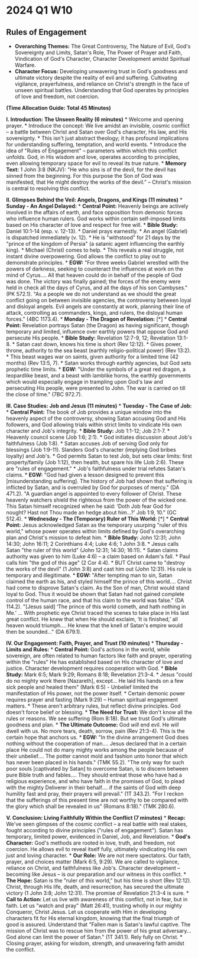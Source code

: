 # 2024 Q1 W10
## Rules of Engagement
- **Overarching Themes:** The Great Controversy, The Nature of Evil, God's Sovereignty and Limits, Satan's Role, The Power of Prayer and Faith, Vindication of God's Character, Character Development amidst Spiritual Warfare.
- **Character Focus:** Developing unwavering trust in God's goodness and ultimate victory despite the reality of evil and suffering. Cultivating vigilance, prayerfulness, and reliance on Christ's strength in the face of unseen spiritual battles. Understanding that God operates by principles of love and freedom, not coercion.

**(Time Allocation Guide: Total 45 Minutes)**

**I. Introduction: The Unseen Reality (6 minutes)**
    *   Welcome and opening prayer.
    *   Introduce the concept: We live amidst an invisible, cosmic conflict – a battle between Christ and Satan over God's character, His law, and His sovereignty.
    *   This isn't just abstract theology; it has profound implications for understanding suffering, temptation, and world events.
    *   Introduce the idea of "Rules of Engagement" – parameters within which this conflict unfolds. God, in His wisdom and love, operates according to principles, even allowing temporary space for evil to reveal its true nature.
    *   **Memory Text:** 1 John 3:8 (NKJV): "He who sins is of the devil, for the devil has sinned from the beginning. For this purpose the Son of God was manifested, that He might destroy the works of the devil.” – Christ's mission is central to resolving this conflict.

**II. Glimpses Behind the Veil: Angels, Dragons, and Kings (11 minutes)**
    *   **Sunday - An Angel Delayed:**
        *   **Central Point:** Heavenly beings are actively involved in the affairs of earth, and face opposition from demonic forces who influence human rulers. God works within certain self-imposed limits based on His character of love and respect for free will.
        *   **Bible Study:** Daniel 10:1-14 (esp. v. 12-13).
            *   Daniel prays earnestly.
            *   An angel (Gabriel) is dispatched immediately (v. 12).
            *   He is "withstood" for 21 days by the "prince of the kingdom of Persia" (a satanic agent influencing the earthly king).
            *   Michael (Christ) comes to help.
            *   This reveals a real struggle, not instant divine overpowering. God allows the conflict to play out to demonstrate principles.
        *   **EGW:** "For three weeks Gabriel wrestled with the powers of darkness, seeking to counteract the influences at work on the mind of Cyrus.... All that heaven could do in behalf of the people of God was done. The victory was finally gained; the forces of the enemy were held in check all the days of Cyrus, and all the days of his son Cambyses." (PK 572.1). "As a people we do not understand as we should the great conflict going on between invisible agencies, the controversy between loyal and disloyal angels. Evil angels are constantly at work, planning their line of attack, controlling as commanders, kings, and rulers, the disloyal human forces." (4BC 1173.4).
    *   **Monday - The Dragon of Revelation:** [*]
        *   **Central Point:** Revelation portrays Satan (the Dragon) as having significant, though temporary and limited, influence over earthly powers that oppose God and persecute His people.
        *   **Bible Study:** Revelation 12:7-9, 12; Revelation 13:1-8.
            *   Satan cast down, knows his time is short (Rev 12:12).
            *   Gives power, throne, authority to the sea beast (earthly religio-political power) (Rev 13:2).
            *   This beast wages war on saints, given authority for a limited time (42 months) (Rev 13:5, 7).
            *   Satan works through earthly agencies, but God sets prophetic time limits.
        *   **EGW:** "Under the symbols of a great red dragon, a leopardlike beast, and a beast with lamblike horns, the earthly governments which would especially engage in trampling upon God's law and persecuting His people, were presented to John. The war is carried on till the close of time." (7BC 972.7).

**III. Case Studies: Job and Jesus (11 minutes)**
    *   **Tuesday - The Case of Job:**
        *   **Central Point:** The book of Job provides a unique window into the heavenly aspect of the controversy, showing Satan accusing God and His followers, and God allowing trials within strict limits to vindicate His own character and Job's integrity.
        *   **Bible Study:** Job 1:1-12; Job 2:1-7.
            *   Heavenly council scene (Job 1:6; 2:1).
            *   God initiates discussion about Job's faithfulness (Job 1:8).
            *   Satan accuses Job of serving God only for blessings (Job 1:9-11). Slanders God's character (implying God bribes loyalty) and Job's.
            *   God permits Satan to test Job, but sets clear limits: first property/family (Job 1:12), then health, but spare his life (Job 2:6). These are "rules of engagement."
            *   Job's faithfulness under trial refutes Satan's claims.
        *   **EGW:** "God had given a lesson designed to prevent this [misunderstanding suffering]. The history of Job had shown that suffering is inflicted by Satan, and is overruled by God for purposes of mercy." (DA 471.2). "A guardian angel is appointed to every follower of Christ. These heavenly watchers shield the righteous from the power of the wicked one. This Satan himself recognized when he said: ‘Doth Job fear God for nought? Hast not Thou made an hedge about him...?’ Job 1:9, 10." (GC 512.4).
    *   **Wednesday - The (Temporary) Ruler of This World:** [*]
        *   **Central Point:** Jesus acknowledged Satan as the temporary usurping "ruler of this world," whose power operates within limits defined by God's overarching plan and Christ's mission to defeat him.
        *   **Bible Study:** John 12:31; John 14:30; John 16:11; 2 Corinthians 4:4; Luke 4:6; 1 John 3:8.
            *   Jesus calls Satan "the ruler of this world" (John 12:31; 14:30; 16:11).
            *   Satan claims authority was given to him (Luke 4:6) – a claim based on Adam's fall.
            *   Paul calls him "the god of this age" (2 Cor 4:4).
            *   BUT Christ came to "destroy the works of the devil" (1 John 3:8) and cast him out (John 12:31). His rule is temporary and illegitimate.
        *   **EGW:** "After tempting man to sin, Satan claimed the earth as his, and styled himself the prince of this world.... Christ had come to disprove Satan's claim. As the Son of man, Christ would stand loyal to God. Thus it would be shown that Satan had not gained complete control of the human race, and that his claim to the world was false." (DA 114.2). "[Jesus said] ‘The prince of this world cometh, and hath nothing in Me.’ ... With prophetic eye Christ traced the scenes to take place in His last great conflict. He knew that when He should exclaim, ‘It is finished,’ all heaven would triumph.... He knew that the knell of Satan's empire would then be sounded..." (DA 679.1).

**IV. Our Engagement: Faith, Prayer, and Trust (10 minutes)**
    *   **Thursday - Limits and Rules:**
        *   **Central Point:** God's actions in the world, while sovereign, are often related to human factors like faith and prayer, operating within the "rules" He has established based on His character of love and justice. Character development requires cooperation with God.
        *   **Bible Study:** Mark 6:5; Mark 9:29; Romans 8:18; Revelation 21:3-4.
            *   Jesus "could do no mighty work there [Nazareth], except... He laid His hands on a few sick people and healed them" (Mark 6:5) - Unbelief limited the manifestation of His power, not the power itself.
            *   Certain demonic power requires prayer and fasting (Mark 9:29) – Human spiritual engagement matters.
            *   These aren't arbitrary rules, but reflect divine principles. God doesn't force belief or blessing.
            *   **The Need for Trust:** We don't know all the rules or reasons. We see suffering (Rom 8:18). But we trust God's ultimate goodness and plan.
            *   **The Ultimate Outcome:** God *will* end evil. He *will* dwell with us. No more tears, death, sorrow, pain (Rev 21:3-4). This is the certain hope that anchors us.
        *   **EGW:** "In the divine arrangement God does nothing without the cooperation of man.... Jesus declared that in a certain place He could not do many mighty works among the people because of their unbelief.... The potter cannot mold and fashion unto honor that which has never been placed in his hands." (TMK 55.2). "The only way for such poor souls [captivated by Satan] to overcome Satan, is to discern between pure Bible truth and fables.... They should entreat those who have had a religious experience, and who have faith in the promises of God, to plead with the mighty Deliverer in their behalf.... if the saints of God with deep humility fast and pray, their prayers will prevail." (1T 343.2). "For I reckon that the sufferings of this present time are not worthy to be compared with the glory which shall be revealed in us” (Romans 8:18)." (TMK 280.6).

**V. Conclusion: Living Faithfully Within the Conflict (7 minutes)**
    *   **Recap:** We've seen glimpses of the cosmic conflict – a real battle with real stakes, fought according to divine principles ("rules of engagement"). Satan has temporary, limited power, evidenced in Daniel, Job, and Revelation.
    *   **God's Character:** God's methods are rooted in love, truth, and freedom, not coercion. He allows evil to reveal itself fully, ultimately vindicating His own just and loving character.
    *   **Our Role:** We are not mere spectators. Our faith, prayer, and choices matter (Mark 6:5, 9:29). We are called to vigilance, reliance on Christ, and faithfulness like Job's. Character development – becoming like Jesus – is our preparation and our witness in this conflict.
    *   **The Hope:** Satan is the "ruler of *this* world," but his time is short (Rev 12:12). Christ, through His life, death, and resurrection, has secured the ultimate victory (1 John 3:8; John 12:31). The promise of Revelation 21:3-4 is sure.
    *   **Call to Action:** Let us live with awareness of this conflict, not in fear, but in faith. Let us "watch and pray" (Matt 26:41), trusting wholly in our mighty Conqueror, Christ Jesus. Let us cooperate with Him in developing characters fit for His eternal kingdom, knowing that the final triumph of good is assured. Understand that "Fallen man is Satan's lawful captive. The mission of Christ was to rescue him from the power of his great adversary... God alone can limit the power of Satan." (1T 341.1). Rely fully on Christ.
    *   Closing prayer, asking for wisdom, strength, and unwavering faith amidst the conflict.